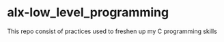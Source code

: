 # alx-low_level_programming
This repo consist of practices used to freshen up my C programming skills
